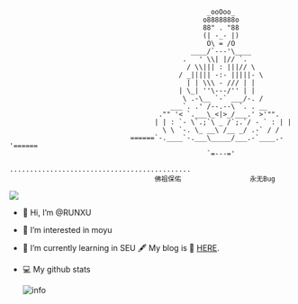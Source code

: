 >
                                         
                                                     _ooOoo_
                                                    o8888888o
                                                    88" . "88
                                                    (| -_- |)
                                                     O\ = /O
                                                 ____/`---'\____
                                               .   ' \\| |// `.
                                                / \\||| : |||// \
                                              / _||||| -:- |||||- \
                                                | | \\\ - /// | |
                                              | \_| ''\---/'' | |
                                               \ .-\__ `-` ___/-. /
                                            ___`. .' /--.--\ `. . __
                                         ."" '< `.___\_<|>_/___.' >'"".
                                        | | : `- \`.;`\ _ /`;.`/ - ` : | |
                                          \ \ `-. \_ __\ /__ _/ .-` / /
                                  ======`-.____`-.___\_____/___.-`____.-'======
                                                     `=---='
                                  .............................................
                                        佛祖保佑                 永无Bug

    
   ![](http://antzuhl.cn:4000/get/@LeiBuDao.readme)
- 👋 Hi, I’m @RUNXU
- 👀 I’m interested in moyu
- 🌱 I’m currently learning in SEU
🖋️ My blog is 📎 [HERE](https://LeiBuDao.github.io).
- 💻 My github stats

   ![info](https://github-readme-stats.vercel.app/api?username=LeiBuDao&show_icons=true&count_private=true&hide=prs&theme=tokyonight)
